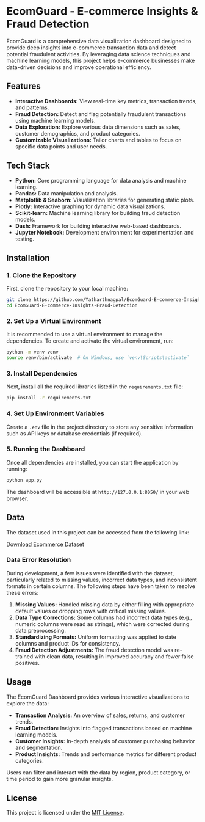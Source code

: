 # EcomGuard - E-commerce Insights & Fraud Detection

EcomGuard is a comprehensive data visualization dashboard designed to provide deep insights into e-commerce transaction data and detect potential fraudulent activities. By leveraging data science techniques and machine learning models, this project helps e-commerce businesses make data-driven decisions and improve operational efficiency.

## Features

- **Interactive Dashboards:** View real-time key metrics, transaction trends, and patterns.
- **Fraud Detection:** Detect and flag potentially fraudulent transactions using machine learning models.
- **Data Exploration:** Explore various data dimensions such as sales, customer demographics, and product categories.
- **Customizable Visualizations:** Tailor charts and tables to focus on specific data points and user needs.

## Tech Stack

- **Python:** Core programming language for data analysis and machine learning.
- **Pandas:** Data manipulation and analysis.
- **Matplotlib & Seaborn:** Visualization libraries for generating static plots.
- **Plotly:** Interactive graphing for dynamic data visualizations.
- **Scikit-learn:** Machine learning library for building fraud detection models.
- **Dash:** Framework for building interactive web-based dashboards.
- **Jupyter Notebook:** Development environment for experimentation and testing.

## Installation

### 1. Clone the Repository

First, clone the repository to your local machine:

```bash
git clone https://github.com/Yatharthnagpal/EcomGuard-E-commerce-Insights-Fraud-Detection.git
cd EcomGuard-E-commerce-Insights-Fraud-Detection
```

### 2. Set Up a Virtual Environment

It is recommended to use a virtual environment to manage the dependencies. To create and activate the virtual environment, run:

```bash
python -m venv venv
source venv/bin/activate  # On Windows, use `venv\Scripts\activate`
```

### 3. Install Dependencies

Next, install all the required libraries listed in the `requirements.txt` file:

```bash
pip install -r requirements.txt
```

### 4. Set Up Environment Variables

Create a `.env` file in the project directory to store any sensitive information such as API keys or database credentials (if required).

### 5. Running the Dashboard

Once all dependencies are installed, you can start the application by running:

```bash
python app.py
```

The dashboard will be accessible at `http://127.0.0.1:8050/` in your web browser.

## Data

The dataset used in this project can be accessed from the following link:

[Download Ecommerce Dataset](#)

### Data Error Resolution

During development, a few issues were identified with the dataset, particularly related to missing values, incorrect data types, and inconsistent formats in certain columns. The following steps have been taken to resolve these errors:

1. **Missing Values:** Handled missing data by either filling with appropriate default values or dropping rows with critical missing values.
2. **Data Type Corrections:** Some columns had incorrect data types (e.g., numeric columns were read as strings), which were corrected during data preprocessing.
3. **Standardizing Formats:** Uniform formatting was applied to date columns and product IDs for consistency.
4. **Fraud Detection Adjustments:** The fraud detection model was re-trained with clean data, resulting in improved accuracy and fewer false positives.

## Usage

The EcomGuard Dashboard provides various interactive visualizations to explore the data:

- **Transaction Analysis:** An overview of sales, returns, and customer trends.
- **Fraud Detection:** Insights into flagged transactions based on machine learning models.
- **Customer Insights:** In-depth analysis of customer purchasing behavior and segmentation.
- **Product Insights:** Trends and performance metrics for different product categories.

Users can filter and interact with the data by region, product category, or time period to gain more granular insights.

## License

This project is licensed under the [MIT License](https://github.com/Yatharthnagpal/EcomGuard-E-commerce-Insights-Fraud-Detection/blob/main/LICENSE).
